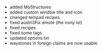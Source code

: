 - added MoStructures 
- added custom window title and icon
- changed tempad recipes
- fixed austri3Fix emote (the irony lol)
- fixed recipes
- fixed some tags
- updated options.txt
- waystones in foreign claims are now usable
